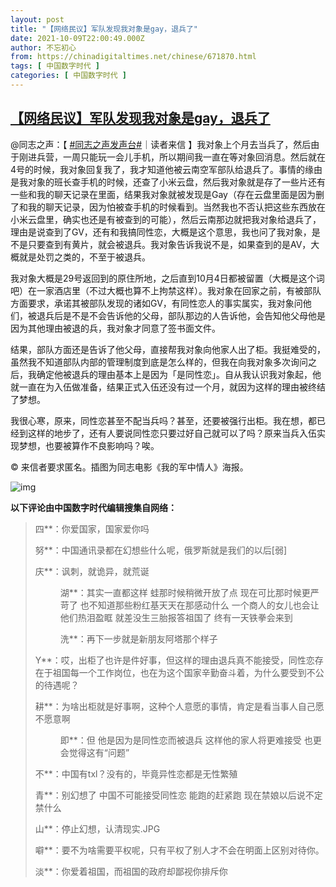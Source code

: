 ```yaml
---
layout: post
title: "【网络民议】军队发现我对象是gay，退兵了"
date: 2021-10-09T22:00:49.000Z
author: 不忘初心
from: https://chinadigitaltimes.net/chinese/671870.html
tags: [ 中国数字时代 ]
categories: [ 中国数字时代 ]
---
```

<!--1633816849000-->
[【网络民议】军队发现我对象是gay，退兵了](https://chinadigitaltimes.net/chinese/671870.html)
------

<div>
<p>@同志之声：【 <a href="https://s.weibo.com/weibo?q=%23%E5%90%8C%E5%BF%97%E4%B9%8B%E5%A3%B0%E5%8F%91%E5%A3%B0%E5%8F%B0%23&amp;from=default">#同志之声发声台#</a>｜读者来信 】我对象上个月去当兵了，然后由于刚进兵营，一周只能玩一会儿手机，所以期间我一直在等对象回消息。然后就在4号的时候，我对象回复我了，我才知道他被云南空军部队给退兵了。事情的缘由是我对象的班长查手机的时候，还查了小米云盘，然后我对象就是存了一些片还有一些和我的聊天记录在里面，结果我对象就被发现是Gay（存在云盘里面是因为删了和我的聊天记录，因为怕被查手机的时候看到。当然我也不否认把这些东西放在小米云盘里，确实也还是有被查到的可能），然后云南那边就把我对象给退兵了，理由是说查到了GV，还有和我搞同性恋，大概是这个意思，我也问了我对象，是不是只要查到有黄片，就会被退兵。我对象告诉我说不是，如果查到的是AV，大概就是处罚之类的，不至于被退兵。</p><p>我对象大概是29号返回到的原住所地，之后直到10月4日都被留置（大概是这个词吧）在一家酒店里（不过大概也算不上拘禁这样）。我对象在回家之前，有被部队方面要求，承诺其被部队发现的诸如GV，有同性恋人的事实属实，我对象问他们，被退兵后是不是不会告诉他的父母，部队那边的人告诉他，会告知他父母他是因为其他理由被退的兵，我对象才同意了签书面文件。</p><p>结果，部队方面还是告诉了他父母，直接帮我对象向他家人出了柜。我挺难受的，虽然我不知道部队内部的管理制度到底是怎么样的，但我在向我对象多次询问之后，我确定他被退兵的理由基本上是因为「是同性恋」。自从我认识我对象起，他就一直在为入伍做准备，结果正式入伍还没有过一个月，就因为这样的理由被终结了梦想。</p><p>我很心寒，原来，同性恋甚至不配当兵吗？甚至，还要被强行出柜。我在想，都已经到这样的地步了，还有人要说同性恋只要过好自己就可以了吗？原来当兵入伍实现梦想，也要被算作不良影响吗？唉。</p><p>© 来信者要求匿名。插图为同志电影《我的军中情人》海报。</p><p><img src="https://chinadigitaltimes.net/chinese/files/2021/10/post-671870-6161928adc45c." alt="img" /></p><p><strong>以下评论由中国数字时代编辑搜集自网络：</strong></p><blockquote><p>四**：你爱国家，国家爱你吗</p><p>努**：中国通讯录都在幻想些什么呢，俄罗斯就是我们的以后[弱]</p><p>庆**：讽刺，就诡异，就荒诞</p><p style="padding-left: 40px">湖**：其实一直都这样 蛙那时候稍微开放了点 现在可比那时候更严苛了 也不知道那些粉红基天天在那感动什么 一个商人的女儿也会让他们热泪盈眶 就差没生三胎报答祖国了 终有一天铁拳会来到</p><p style="padding-left: 40px">洗**：再下一步就是新朋友阿塔那个样子</p><p>Y**：哎，出柜了也许是件好事，但这样的理由退兵真不能接受，同性恋存在于祖国每一个工作岗位，也在为这个国家辛勤奋斗着，为什么要受到不公的待遇呢？</p><p>耕**：为啥出柜就是好事啊，这种个人意愿的事情，肯定是看当事人自己愿不愿意啊</p><p style="padding-left: 40px">即**：但 他是因为是同性恋而被退兵 这样他的家人将更难接受 也更会觉得这有“问题”</p><p>不**：中国有txl？没有的，毕竟异性恋都是无性繁殖</p><p>青**：别幻想了 中国不可能接受同性恋 能跑的赶紧跑 现在禁娘以后说不定禁什么</p><p>山**：停止幻想，认清现实.JPG</p><p>噼**：要不为啥需要平权呢，只有平权了别人才不会在明面上区别对待你。</p><p>淡**：你爱着祖国，而祖国的政府却鄙视你排斥你</p></blockquote>
</div>
